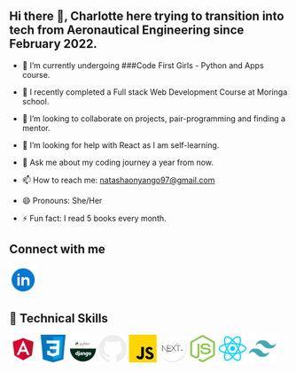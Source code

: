## Hi there 👋, Charlotte here trying to transition into tech from Aeronautical Engineering since February 2022.

<!--
**Charlotte-Natasha/Charlotte-Natasha** is a ✨ _special_ ✨ repository because its `README.md` (this file) appears on your GitHub profile.

Here are some ideas to get you started: -->

- 📖 I’m currently undergoing ###Code First Girls - Python and Apps course.

- 🌱 I recently completed a Full stack Web Development Course at Moringa school.

- 👯 I’m looking to collaborate on projects, pair-programming and finding a mentor.
- 🤔 I’m looking for help with React as I am self-learning.
- 💬 Ask me about my coding journey a year from now.
- 📫 How to reach me: natashaonyango97@gmail.com
- 😄 Pronouns: She/Her
- ⚡ Fun fact: I read 5 books every month.

## Connect with me

<a href='https://www.linkedin.com/in/charlotte-natasha' text='blank'> <img src='images/linkedin.png' alt='' width='50px'> </a>

## 💼 Technical Skills

<img src='images/angular.png' alt='' width='50px'> <img src='images/css.png' alt='' width='50px'> <img src='images/django.png' alt='' width='50px'> <img src='images/github.png' alt='' width='50px'> <img src='images/javascript.png' alt='' width='50px'> <img src='images/nextjs.png' alt='' width='50px'> <img src='images/node.png' alt='' width='50px'> <img src='images/react.png' alt='' width='50px'> <img src='images/tailwind.png' alt='' width='50px'>
